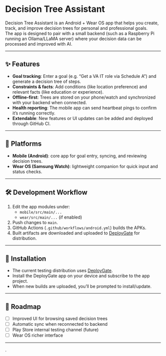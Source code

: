 <!-- MARK: JBO1|actor=Jeremiah ONeal|ts=2025-09-01T10:46-07:00|note=All changes from T14 committed to Github on this date.|license=GPL-3.0-or-later|deliver_to=Lenovo ideacentre|deliver_by=2025-09-01T13:00-07:00|verification=unverified | CARD=A8E9FF8891C.json -->
# Decision Tree Assistant

Decision Tree Assistant is an Android + Wear OS app that helps you create, track, and improve decision trees for personal and professional goals.  
The app is designed to pair with a small backend (such as a Raspberry Pi running an Ollama/LLaMA server) where your decision data can be processed and improved with AI.

---

## ✨ Features

- **Goal tracking**: Enter a goal (e.g. “Get a VA IT role via Schedule A”) and generate a decision tree of steps.
- **Constraints & facts**: Add conditions (like location preference) and relevant facts (like education or experience).
- **Offline-first**: Trees are stored on your phone/watch and synchronized with your backend when connected.
- **Health reporting**: The mobile app can send heartbeat pings to confirm it’s running correctly.
- **Extendable**: New features or UI updates can be added and deployed through GitHub CI.

---

## 📱 Platforms

- **Mobile (Android)**: core app for goal entry, syncing, and reviewing decision trees.  
- **Wear OS (Samsung Watch)**: lightweight companion for quick input and status checks.

---

## 🛠️ Development Workflow

1. Edit the app modules under:
   - `mobile/src/main/...`
   - `wear/src/main/...` (if enabled)
2. Push changes to `main`.
3. GitHub Actions (`.github/workflows/android.yml`) builds the APKs.
4. Built artifacts are downloaded and uploaded to [DeployGate](https://deploygate.com/) for distribution.

---

## 🚀 Installation

- The current testing distribution uses [DeployGate](https://deploygate.com/).  
- Install the DeployGate app on your device and subscribe to the app project.  
- When new builds are uploaded, you’ll be prompted to install/update.

---

## 🔮 Roadmap

- [ ] Improved UI for browsing saved decision trees  
- [ ] Automatic sync when reconnected to backend  
- [ ] Play Store internal testing channel (future)  
- [ ] Wear OS richer interface  

---

.

